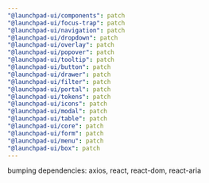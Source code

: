 ```yaml
---
"@launchpad-ui/components": patch
"@launchpad-ui/focus-trap": patch
"@launchpad-ui/navigation": patch
"@launchpad-ui/dropdown": patch
"@launchpad-ui/overlay": patch
"@launchpad-ui/popover": patch
"@launchpad-ui/tooltip": patch
"@launchpad-ui/button": patch
"@launchpad-ui/drawer": patch
"@launchpad-ui/filter": patch
"@launchpad-ui/portal": patch
"@launchpad-ui/tokens": patch
"@launchpad-ui/icons": patch
"@launchpad-ui/modal": patch
"@launchpad-ui/table": patch
"@launchpad-ui/core": patch
"@launchpad-ui/form": patch
"@launchpad-ui/menu": patch
"@launchpad-ui/box": patch
---
```


bumping dependencies: axios, react, react-dom, react-aria

